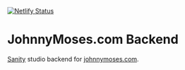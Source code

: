 [![Netlify Status](https://api.netlify.com/api/v1/badges/506e09ad-22bb-4c9e-9fbd-3ff61b5906e3/deploy-status)](https://app.netlify.com/sites/johnnymoses-studio/deploys)

# JohnnyMoses.com Backend

[Sanity](https://www.sanity.io/) studio backend for [johnnymoses.com](https://johnnymoses.com).
